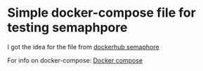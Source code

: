 Simple docker-compose file for testing semaphpore
==============================================

I got the idea for the file from [dockerhub semaphore](https://hub.docker.com/r/castawaylabs/semaphore/)

For info on docker-compose: [Docker compose](https://docs.docker.com/compose/)
